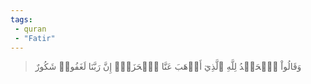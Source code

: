 ```yaml
---
tags: 
 - quran 
 - "Fatir"
---
```


> وَقَالُواْ ٱلۡحَمۡدُ لِلَّهِ ٱلَّذِيٓ أَذۡهَبَ عَنَّا ٱلۡحَزَنَۖ إِنَّ رَبَّنَا لَغَفُورٞ شَكُورٌ
